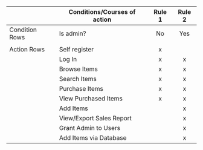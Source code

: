 | | Conditions/Courses of action | Rule 1 | Rule 2 |
|-| ---------- | :----: | :----: |
| Condition Rows | Is admin? | No | Yes | 
| |                           |   |   |
| Action Rows | Self register | x |   |
| | Log In                    | x | x |
| | Browse Items              | x | x |
| | Search Items              | x | x |
| | Purchase Items            | x | x |
| | View Purchased Items      | x | x |
| | Add Items                 |   | x |
| | View/Export Sales Report  |   | x |
| | Grant Admin to Users      |   | x |
| | Add Items via Database    |   | x |


